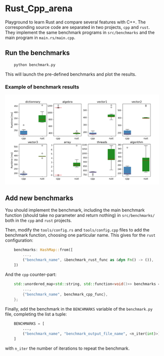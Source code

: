 # Rust_Cpp_arena

Playground to learn Rust and compare several features with C++. The corresponding source code are separated in two projects, `cpp` and `rust`. They implement the same benchmark programs in `src/benchmarks` and the main program in `main.rs/main.cpp`.

## Run the benchmarks

``` bash
    python benchmark.py
```
This will launch the pre-defined benchmarks and plot the results.

### Example of benchmark results
![](assets/example.png)

## Add new benchmarks

You should implement the benchmark, including the main benchmark function (should take no parameter and return nothing) in `src/benchmarks/` both in the `cpp` and `rust` projects.

Then, modify the `tools/config.rs` and `tools/config.cpp` files to add the benchmark function, choosing one particular name. This gives for the `rust` configuration:
``` rust
    benchmarks: HashMap::from([
        ...,
        ("benchmark_name", &benchmark_rust_func as &dyn Fn() -> ()),
    ])
```
And the `cpp` counter-part:
``` cpp
    std::unordered_map<std::string, std::function<void()>> benchmarks = {
        ...,
        {"benchmark_name", benchmark_cpp_func},
    };
```

Finally, add the benchmark in the `BENCHMARKS` variable of the `benchmark.py` file, completing the list a tuple:
``` python
    BENCHMARKS = [
        ...,
        ("benchmark_name", "benchmark_output_file_name", <n_iter(int)>)
    ]
```
with `n_iter` the number of iterations to repeat the benchmark.
